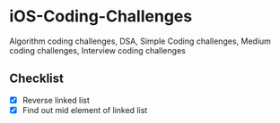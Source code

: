 # iOS-Coding-Challenges
Algorithm coding challenges, DSA, Simple Coding challenges, Medium coding challenges, Interview coding challenges

## Checklist

- [x] Reverse linked list
- [x] Find out mid element of linked list
